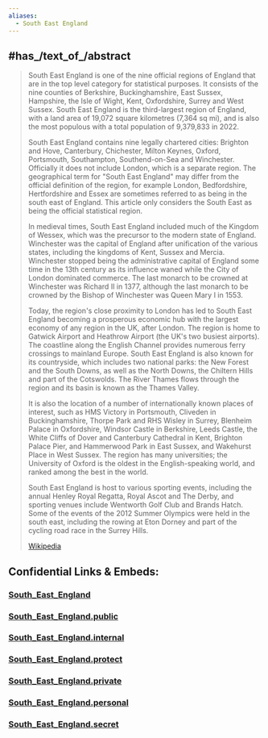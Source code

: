 ```yaml
---
aliases:
  - South East England
---
```


## #has_/text_of_/abstract 


> South East England is one of the nine official regions of England that are in the top level category for statistical purposes. It consists of the nine counties of Berkshire, Buckinghamshire, East Sussex, Hampshire, the Isle of Wight, Kent, Oxfordshire, Surrey and West Sussex. South East England is the third-largest region of England, with a land area of 19,072 square kilometres (7,364 sq mi), and is also the most populous with a total population of 9,379,833 in 2022. 
>
> South East England contains nine legally chartered cities: Brighton and Hove, Canterbury, Chichester, Milton Keynes, Oxford, Portsmouth, Southampton, Southend-on-Sea and Winchester. Officially it does not include London, which is a separate region. The geographical term for "South East England" may differ from the official definition of the region, for example London, Bedfordshire, Hertfordshire and Essex are sometimes referred to as being in the south east of England. This article only considers the South East as being the official statistical region.
>
> In medieval times, South East England included much of the Kingdom of Wessex, which was the precursor to the modern state of England. Winchester was the capital of England after unification of the various states, including the kingdoms of Kent, Sussex and Mercia. Winchester stopped being the administrative capital of England some time in the 13th century as its influence waned while the City of London dominated commerce. The last monarch to be crowned at Winchester was Richard II in 1377, although the last monarch to be crowned by the Bishop of Winchester was Queen Mary I in 1553.
>
> Today, the region's close proximity to London has led to South East England becoming a prosperous economic hub with the largest economy of any region in the UK, after London. The region is home to Gatwick Airport and Heathrow Airport (the UK's two busiest airports). The coastline along the English Channel provides numerous ferry crossings to mainland Europe. South East England is also known for its countryside, which includes two national parks: the New Forest and the South Downs, as well as the North Downs, the Chiltern Hills and part of the Cotswolds. The River Thames flows through the region and its basin is known as the Thames Valley. 
>
> It is also the location of a number of internationally known places of interest, such as HMS Victory in Portsmouth, Cliveden in Buckinghamshire, Thorpe Park and RHS Wisley in Surrey, Blenheim Palace in Oxfordshire, Windsor Castle in Berkshire, Leeds Castle, the White Cliffs of Dover and Canterbury Cathedral in Kent, Brighton Palace Pier, and Hammerwood Park in East Sussex, and Wakehurst Place in West Sussex. The region has many universities; the University of Oxford is the oldest in the English-speaking world, and ranked among the best in the world.
>
> South East England is host to various sporting events, including the annual Henley Royal Regatta, Royal Ascot and The Derby, and sporting venues include Wentworth Golf Club and Brands Hatch. Some of the events of the 2012 Summer Olympics were held in the south east, including the rowing at Eton Dorney and part of the cycling road race in the Surrey Hills.
>
> [Wikipedia](https://en.wikipedia.org/wiki/South%20East%20England)


## Confidential Links & Embeds: 

### [South_East_England](/_Standards/Earth/Continent/Europe/Europe~North/UK/England/Regions~England/South_East_England.md) 

### [South_East_England.public](/_public/Earth/Continent/Europe/Europe~North/UK/England/Regions~England/South_East_England.public.md) 

### [South_East_England.internal](/_internal/Earth/Continent/Europe/Europe~North/UK/England/Regions~England/South_East_England.internal.md) 

### [South_East_England.protect](/_protect/Earth/Continent/Europe/Europe~North/UK/England/Regions~England/South_East_England.protect.md) 

### [South_East_England.private](/_private/Earth/Continent/Europe/Europe~North/UK/England/Regions~England/South_East_England.private.md) 

### [South_East_England.personal](/_personal/Earth/Continent/Europe/Europe~North/UK/England/Regions~England/South_East_England.personal.md) 

### [South_East_England.secret](/_secret/Earth/Continent/Europe/Europe~North/UK/England/Regions~England/South_East_England.secret.md)

